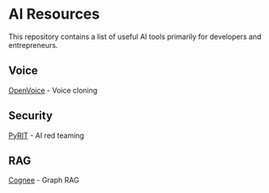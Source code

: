 # AI Resources
This repository contains a list of useful AI tools primarily for developers and entrepreneurs.

## Voice
[OpenVoice](https://github.com/myshell-ai/OpenVoice) - Voice cloning

## Security
[PyRIT](https://azure.github.io/PyRIT/) - AI red teaming

## RAG
[Cognee](https://github.com/topoteretes/cognee) - Graph RAG
